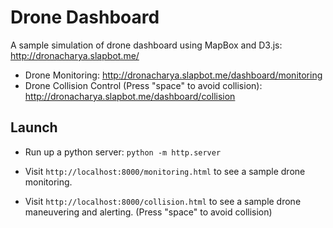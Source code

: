 # Drone Dashboard

A sample simulation of drone dashboard using MapBox and D3.js: http://dronacharya.slapbot.me/

- Drone Monitoring: http://dronacharya.slapbot.me/dashboard/monitoring
- Drone Collision Control (Press "space" to avoid collision): http://dronacharya.slapbot.me/dashboard/collision

## Launch

- Run up a python server: `python -m http.server`

- Visit `http://localhost:8000/monitoring.html` to see a sample drone monitoring.

- Visit `http://localhost:8000/collision.html` to see a sample drone maneuvering and alerting. (Press "space" to avoid collision)

